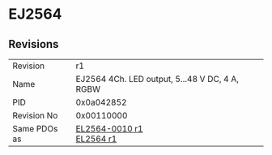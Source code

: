 # EJ2564

## Revisions
<table>
<tr>
<td>Revision</td>
<td>r1</td>
</tr>
<tr>
<td>Name</td>
<td>EJ2564 4Ch. LED output, 5...48 V DC, 4 A, RGBW</td>
</tr>
<tr>
<td>PID</td>
<td>0x0a042852</td>
</tr>
<tr>
<td>Revision No</td>
<td>0x00110000</td>
</tr>
<tr>
<td>Same PDOs as</td>
<td><a href="EL2564-0010.md">EL2564-0010 r1</a><br/><a href="EL2564.md">EL2564 r1</a></td>
</tr>
</table>
